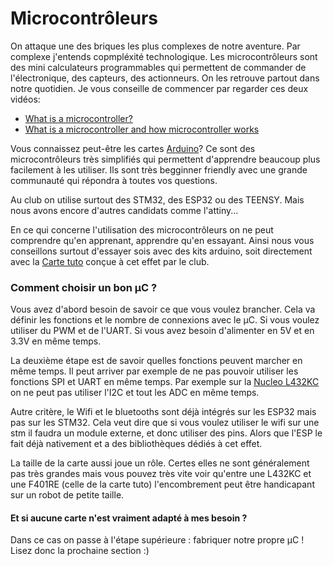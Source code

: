 # Microcontrôleurs

On attaque une des briques les plus complexes de notre aventure. Par complexe j'entends copmpléxité technologique. Les microcontrôleurs sont des mini calculateurs programmables qui permettent de commander de l'électronique, des capteurs, des actionneurs. On les retrouve partout dans notre quotidien. Je vous conseille de commencer par regarder ces deux vidéos:
+ [What is a microcontroller?](https://www.youtube.com/watch?v=EeRXSKfaYjA)
+ [What is a microcontroller and how microcontroller works](https://www.youtube.com/watch?v=JwCTkm43CxQ)

Vous connaissez peut-être les cartes [Arduino](https://www.arduino.cc/)? Ce sont des microcontrôleurs très simplifiés qui permettent d'apprendre beaucoup plus facilement à les utiliser. Ils sont très begginner friendly avec une grande communauté qui répondra à toutes vos questions.

Au club on utilise surtout des STM32, des ESP32 ou des TEENSY. Mais nous avons encore d'autres candidats comme l'attiny...

En ce qui concerne l'utilisation des microcontrôleurs on ne peut comprendre qu'en apprenant, apprendre qu'en essayant. Ainsi nous vous conseillons surtout d'essayer sois avec des kits arduino, soit directement avec la [Carte tuto](../tutoboard/tutoboard.md) conçue à cet effet par le club.

### Comment choisir un bon &micro;C ?

Vous avez d'abord besoin de savoir ce que vous voulez brancher. Cela va définir les fonctions et le nombre de connexions avec le &micro;C. Si vous voulez utiliser du PWM et de l'UART. Si vous avez besoin d'alimenter en 5V et en 3.3V en même temps.

La deuxième étape est de savoir quelles fonctions peuvent marcher en même temps. Il peut arriver par exemple de ne pas pouvoir utiliser les fonctions SPI et UART en même temps. Par exemple sur la [Nucleo L432KC](../../datasheets/NUCLEO_petit-um1956-stm32-nucleo32-boards-mb1180-stmicroelectronics.pdf) on ne peut pas utiliser l'I2C et tout les ADC en même temps.

Autre critère, le Wifi et le bluetooths sont déjà intégrés sur les ESP32 mais pas sur les STM32. Cela veut dire que si vous voulez utiliser le wifi sur une stm il faudra un module externe, et donc utiliser des pins. Alors que l'ESP le fait déjà nativement et a des bibliothèques dédiés à cet effet.

La taille de la carte aussi joue un rôle. Certes elles ne sont généralement pas très grandes mais vous pouvez très vite voir qu'entre une L432KC et une F401RE (celle de la carte tuto) l'encombrement peut être handicapant sur un robot de petite taille.


#### Et si aucune carte n'est vraiment adapté à mes besoin ? 

Dans ce cas on passe à l'étape supérieure : fabriquer notre propre &micro;C ! Lisez donc la prochaine section :)
